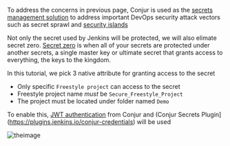 
To address the concerns in previous page, Conjur is used as the [secrets management solution](https://www.conjur.org/solutions/secrets-management/) to address important DevOps security attack vectors such as secret sprawl and [security islands](https://www.conjur.org/blog/security-islands/)

Not only the secret used by Jenkins will be protected, we will also elimate secret zero. [Secret zero](https://www.conjur.org/blog/secret-zero-eliminating-the-ultimate-secret/) is when all of your secrets are protected under another secrets, a single master key or ultimate secret that grants access to everything, the keys to the kingdom.

In this tutorial, we pick 3 native attribute for granting access to the secret
 - Only specific `Freestyle project` can access to the secret
 - Freestyle project name *must* be `Secure_Freestyle_Project`
 - The project must be located under folder named `Demo`

To enable this, [JWT authentication](https://docs.cyberark.com/Product-Doc/OnlineHelp/AAM-DAP/Latest/en/Content/Operations/Services/cjr-authn-jwt-lp.htm?tocpath=Integrations%7CJWT%20Authentication%7C_____0) from Conjur and (Conjur Secrets Plugin](https://plugins.jenkins.io/conjur-credentials) will be used

![theimage](https://docs.cyberark.com/Product-Doc/OnlineHelp/AAM-DAP/Latest/en/Content/Images/Integrations/cjr-authn-jwt-flow.png)
